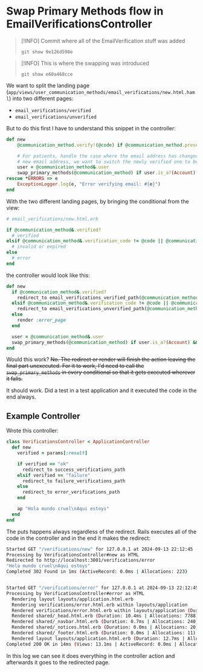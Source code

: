 # Swap Primary Methods flow in EmailVerificationsController

> [!INFO]
> Commit where all of the EmailVerification stuff was added
>
> `git show 9e126d598e`

> [!INFO]
> This is where the swapping was introduced
> 
> `git show e60a468cce`

We want to split the landing page (`app/views/user_communication_methods/email_verifications/new.html.haml`) into two different pages:
- `email_verifications/verified`
- `email_verifications/unverified`

But to do this first I have to understand this snippet in the controller:
```ruby
def new
	@communication_method.verify!(@code) if @communication_method.present? && @code.present?

	# For patients, handle the case where the email address has changed. Once they verify the
	# new email address, we want to switch the newly verified one to be the primary method.
	user = @communication_method&.user
	swap_primary_methods(@communication_method) if user.is_a?(Account) && user.patient?
rescue *ERRORS => e
	ExceptionLogger.log(e, "Error verifying email: #{e}")
end
```

With the two different landing pages, by bringing the conditional from the view:
```ruby
# email_verifications/new.html.erb

if @communication_method&.verified?
  # verified
elsif @communication_method&.verification_code != @code || @communication_method&.expired_verification_code?
  # invalid or expired
else
  # error
end
```

the controller would look like this:
```ruby
def new
  if @communication_method&.verified?
    redirect_to email_verifications_verified_path(@communication_method)
  elsif @communication_method&.verification_code != @code || @communication_method&.expired_verification_code?
    redirect_to email_verifications_unverified_path(@communication_method)
  else
    render :error_page
  end

  user = @communication_method&.user
  swap_primary_methods(@communication_method) if user.is_a?(Account) && user.patient?
end
```

Would this work? ~~No. The redirect or render will finish the action leaving the final part unexecuted. For it to work, I'd need to call the `swap_primary_methods` in every conditional so that it gets executed wherever it falls.~~

It should work. Did a test in a test application and it executed the code in the end always.

## Example Controller

Wrote this controller:
```ruby
class VerificationsController < ApplicationController
  def new
    verified = params[:result]

    if verified == "ok"
      redirect_to success_verifications_path
    elsif verified == "failure"
      redirect_to failure_verifications_path
    else
      redirect_to error_verifications_path
    end

    ap "Hola mundo cruel\nAqui estoys"
  end
end

```

The puts happens always regardless of the redirect. Rails executes all of the code in the controller and in the end it makes the redirect:
```bash
Started GET "/verifications/new" for 127.0.0.1 at 2024-09-13 22:12:45 -0500
Processing by VerificationsController#new as HTML
Redirected to http://localhost:3001/verifications/error
"Hola mundo cruel\nAqui estoys"
Completed 302 Found in 1ms (ActiveRecord: 0.0ms | Allocations: 223)


Started GET "/verifications/error" for 127.0.0.1 at 2024-09-13 22:12:45 -0500
Processing by VerificationsController#error as HTML
  Rendering layout layouts/application.html.erb
  Rendering verifications/error.html.erb within layouts/application
  Rendered verifications/error.html.erb within layouts/application (Duration: 0.8ms | Allocations: 80)
  Rendered shared/_head.html.erb (Duration: 10.4ms | Allocations: 7788)
  Rendered shared/_navbar.html.erb (Duration: 0.7ms | Allocations: 240)
  Rendered shared/_notices.html.erb (Duration: 0.0ms | Allocations: 20)
  Rendered shared/_footer.html.erb (Duration: 0.0ms | Allocations: 11)
  Rendered layout layouts/application.html.erb (Duration: 12.7ms | Allocations: 8454)
Completed 200 OK in 14ms (Views: 13.1ms | ActiveRecord: 0.0ms | Allocations: 8760)
```

In this log we can see it does everything in the controller action and afterwards it goes to the redirected page.